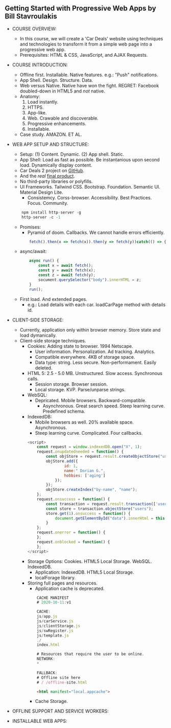 ## Getting Started with Progressive Web Apps by Bill Stavroulakis

- COURSE OVERVIEW:
    - In this course, we will create a 'Car Deals' website using techniques and technologies to transform it from a simple web page into a progressive web app.
    - Prerequisites: HTML & CSS, JavaScript, and AJAX Requests.

- COURSE INTRODUCTION:
    - Offline first. Installable. Native features. e.g.: "Push" notifications.
    - App Shell. Design. Structure. Data.
    - Web versus Native. Native have won the fight. REGRET: Facebook doubled-down in HTML5 and *not* native.
    - Anatomy: 
        1. Load instantly.
        2. HTTPS.
        3. App-like.
        4. Web. Crawable and discoverable.
        5. Progressive enhancements.
        6. Installable.
    - Case study. AMAZON. ET AL.

- WEB APP SETUP AND STRUCTURE:
    - Setup: (1) Content. Dynamic. (2) App shell. Static.
    - App Shell: Load as fast as possible. Be instantanious upon second load. Dynamically display content.
    - Car Deals 2 project on [GitHub](https://github.com/bstavroulakis/progressive-web-apps).
    - And the *real* [final product](https://www.cardealspwa.com/).
    - No third-party libraries or polyfills.
    - UI Frameworks. Tailwind CSS. Bootstrap. Foundation. Semantic UI. Material Design Lite.
        - Consistemcy. Corss-browser. Accessibility. Best Practices. Focus. Community.
    ```javascript
        npm install http-server -g
        http-server -c -1
    ```
    - Promises: 
        - Pyramid of doom. Callbacks. We cannot handle errors efficiently.
        ```javascript
            fetch().then(x => fetch(x)).then(y => fetch(y))catch(() => {});
        ```
    - async/await:
        ```javascript
            async run() {
                const x = await fetch();
                const y = await fetch(x);
                const z = await fetch(y);
                socument.querySelector("body").innerHTML = z;
            }
            run();
        ```
    - First load. And extended pages. 
        - e.g.: Load details with each car. loadCarPage method with details id.

- CLIENT-SIDE STORAGE:
    - Currently, application only within browser memory. Store state and load dymanically.
    - Client-side storage techniques.
        - Cookies: Adding state to browser. 1994 Netscape.
            - User information. Personalization. Ad tracking. Analytics.
            - Compatible everywhere. 4KB of storage space.
            - Data type: string. Less secure. Non-performament. Easily deleted.
        - HTML 5: 2.5 - 5.0 MB. Unstructured. Slow access. Synchronous calls.
            - Session storage. Browser session.
            - Local storage. KVP. Parse/unparse strings.
        - WebSQL:
            - Depricated. Mobile browsers. Backward-compatible. 
                - Asynchronous. Great search speed. Steep learning curve. Predefined schema.
        - IndexedDB:
            - Mobile browsers as well. 20% available space. Asynchronous.
            - Steep learning curve. Complicated. Four callbacks.
            ```javascript
            <script>
                const request = window.indexedDB.open("X", 1);
                request.onupdatedneeded = function() {
                    const objStore = request.result.createObjectStore("users", {keyPath: "id"});
                    objStore.add({
                            id: 1,
                            name:" Dorian G.",
                            hobbies: ['aging']
                        });
                    });
                    objStore.createIndex("by-name", "name");
                };
                request.onsuccess = function() {
                    const transaction = request.result.transaction(['users'], 'readonly');
                    const store = transaction.objectStore("users");
                    store.get(1).onsuccess = function() {
                        document.getElementById("data").innerHtml = this.result.name;
                    }
                };
                request.onerror = function() {
                };
                request.onblocked = function() {
                };
            </script>
            ```
        - Storage Options: Cookies. HTML5 Local Storage. WebSQL. IndexedDB.
            - Application: IndexedDB. HTML5 Local Storage.
            - localForage library.
        - Storing full pages and resources.
            - Application cache is deprecated.
            ```javascript
                CACHE MANIFEST
                # 2020-10-11:v1

                CACHE:
                js/app.js
                js/carService.js
                js/clientStorage.js
                js/swRegister.js
                js/template.js
                ./
                index.html

                # Resources that require the user to be online.
                NETWORK:
                *

                FALLBACK:
                # Offline site here
                # / /offline-site.html
            ```
            ```html
                <html manifest="local.appcache">
            ```
            - Cache Storage.

- OFFLINE SUPPORT AND SERVICE WORKERS:

- INSTALLABLE WEB APPS: